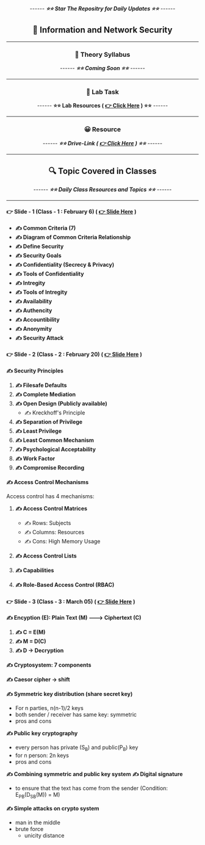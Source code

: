 <div align = "center">

_------ **⭐⭐ Star The Repositry for Daily Updates ⭐⭐** ------_

## 🍂 Information and Network Security

</div>

<hr>

<div align = "center">

### 🍂 Theory Syllabus

_------ **⭐⭐ Coming Soon ⭐⭐** ------_

<hr>

</div>

<div align = "center">

### 🎅 Lab Task

------ **⭐⭐ Lab Resources ( [ 👉 Click Here](./Lab%20Resources/) ) ⭐⭐** ------

<hr>

</div>

<div align = "center">

### 😀 Resource

_------ **⭐⭐ Drive-Link ( [ 👉 Click Here](https://drive.google.com/drive/folders/10i4KuKErAm7ou74YLkAGloVv0acTWyjI) ) ⭐⭐** ------_

<hr>

</div>

<div align = "center">

## 🔍 Topic Covered in Classes

_------ **⭐⭐ Daily Class Resources and Topics ⭐⭐** ------_

<hr>

</div>

#### 👉 Slide - 1 (Class - 1 : February 6) ( [ 👉 Slide Here](https://docs.google.com/presentation/d/1lxhAwtxZ-wCpVvNRx2Ow_MlDDN_ejxMy/edit#slide=id.p1) )

- **✍️ Common Criteria (7)**
- **✍️ Diagram of Common Criteria Relationship**
- **✍️ Define Security**
- **✍️ Security Goals**
- **✍️ Confidentiality (Secrecy & Privacy)**
- **✍️ Tools of Confidentiality**
- **✍️ Intregity**
- **✍️ Tools of Intregity**
- **✍️ Availability**
- **✍️ Authencity**
- **✍️ Accountibility**
- **✍️ Anonymity**
- **✍️ Security Attack**

#### 👉 Slide - 2 (Class - 2 : February 20) ( [ 👉 Slide Here](https://docs.google.com/presentation/d/1GUCSil6OUD_CDiHciruTjENl-AOnx_N2/edit#slide=id.p3) )

**✍️ Security Principles**

1. **✍️ Filesafe Defaults**
2. **✍️ Complete Mediation**
3. **✍️ Open Design (Publicly available)**
   - ✍️ Kreckhoff's Principle
4. **✍️ Separation of Privilege**
5. **✍️ Least Privilege**
6. **✍️ Least Common Mechanism**
7. **✍️ Psychological Acceptability**
8. **✍️ Work Factor**
9. **✍️ Compromise Recording**

**✍️ Access Control Mechanisms**

Access control has 4 mechanisms:

1. **✍️ Access Control Matrices**

   - ✍️ Rows: Subjects
   - ✍️ Columns: Resources
   - ✍️ Cons: High Memory Usage

2. **✍️ Access Control Lists**

3. **✍️ Capabilities**

4. **✍️ Role-Based Access Control (RBAC)**

#### 👉 Slide - 3 (Class - 3 : March 05) ( [ 👉 Slide Here](./Slides/Lecture%204.pptx.pdf) )

**✍️ Encyption (E): Plain Text (M) ---> Ciphertext (C)**

1. **✍️ C = E(M)**
2. **✍️ M = D(C)**
3. **✍️ D -> Decryption**

**✍️ Cryptosystem: 7 components**

**✍️ Caesor cipher -> shift**

**✍️ Symmetric key distribution (share secret key)**
 - For n parties, n(n-1)/2 keys
 - both sender / receiver has same key: symmetric
 - pros and cons

**✍️ Public key cryptography**
 - every person has private (S<sub>B</sub>) and public(P<sub>B</sub>) key
 - for n person: 2n keys
 - pros and cons

**✍️ Combining symmetric and public key system**
**✍️ Digital signature**
   - to ensure that the text has come from the sender (Condition: E<sub>PB</sub>(D<sub>SB</sub>(M)) = M)

**✍️ Simple attacks on crypto system**
 - man in the middle
 - brute force
   - unicity distance

